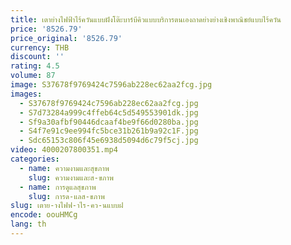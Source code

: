 ```yaml
---
title: เตาย่างไฟฟ้าไร้ควันแบบฝังโต๊ะบาร์บีคิวแบบบริการตนเองถาดย่างย่างเชิงพาณิชย์แบบไร้ควัน
price: '8526.79'
price_original: '8526.79'
currency: THB
discount: ''
rating: 4.5
volume: 87
image: S37678f9769424c7596ab228ec62aa2fcg.jpg
images:
  - S37678f9769424c7596ab228ec62aa2fcg.jpg
  - S7d73284a999c4ffeb64c5d549553901dk.jpg
  - Sf9a30afbf90446dcaaf4be9f66d0280ba.jpg
  - S4f7e91c9ee994fc5bce31b261b9a92c1F.jpg
  - Sdc65153c806f45e6938d5094d6c79f5cj.jpg
video: 4000207800351.mp4
categories:
  - name: ความงามและสุขภาพ
    slug: ความงามและส-ขภาพ
  - name: การดูแลสุขภาพ
    slug: การด-แลส-ขภาพ
slug: เตาย-างไฟฟ-าไร-คว-นแบบฝ
encode: oouHMCg
lang: th
---
```

  